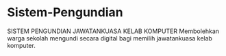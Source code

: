 # Sistem-Pengundian

SISTEM PENGUNDIAN JAWATANKUASA KELAB KOMPUTER
Membolehkan warga sekolah mengundi secara digital bagi memilih jawatankuasa kelab komputer.
